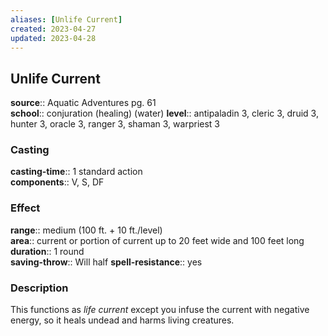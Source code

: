 ```yaml
---
aliases: [Unlife Current]
created: 2023-04-27
updated: 2023-04-28
---
```


## Unlife Current

**source**:: Aquatic Adventures pg. 61  
**school**:: conjuration (healing) (water)
**level**:: antipaladin 3, cleric 3, druid 3, hunter 3, oracle 3, ranger 3, shaman 3, warpriest 3

### Casting

**casting-time**:: 1 standard action  
**components**:: V, S, DF

### Effect

**range**:: medium (100 ft. + 10 ft./level)  
**area**:: current or portion of current up to 20 feet wide and 100 feet long  
**duration**:: 1 round  
**saving-throw**:: Will half
**spell-resistance**:: yes

### Description

This functions as *life current* except you infuse the current with negative energy, so it heals undead and harms living creatures.
